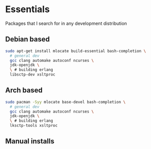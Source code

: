 # Essentials

Packages that I search for in any development distribution

## Debian based

``` bash
sudo apt-get install mlocate build-essential bash-completion \
  # general dev
  gcc clang automake autoconf ncurses \
  jdk-openjdk \
  \ # building erlang
  libsctp-dev xsltproc
```

## Arch based

``` bash
sudo pacman -Syy mlocate base-devel bash-completion \
  # general dev
  gcc clang automake autoconf ncurses \
  jdk-openjdk \
  \ # building erlang
  lksctp-tools xsltproc
```

## Manual installs

